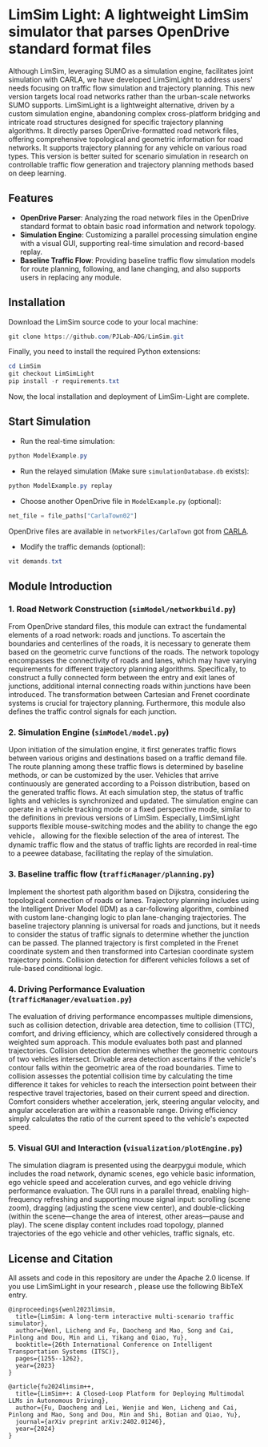 # LimSim Light: A lightweight LimSim simulator that parses OpenDrive standard format files

Although LimSim, leveraging SUMO as a simulation engine, facilitates joint simulation with CARLA, we have developed LimSimLight to address users' needs focusing on traffic flow simulation and trajectory planning. This new version targets local road networks rather than the urban-scale networks SUMO supports. LimSimLight is a lightweight alternative, driven by a custom simulation engine, abandoning complex cross-platform bridging and intricate road structures designed for specific trajectory planning algorithms. It directly parses OpenDrive-formatted road network files, offering comprehensive topological and geometric information for road networks. It supports trajectory planning for any vehicle on various road types. This version is better suited for scenario simulation in research on controllable traffic flow generation and trajectory planning methods based on deep learning.


## Features

- **OpenDrive Parser**: Analyzing the road network files in the OpenDrive standard format to obtain basic road information and network topology.
- **Simulation Engine**: Customizing a parallel processing simulation engine with a visual GUI, supporting real-time simulation and record-based replay.
- **Baseline Traffic Flow**: Providing baseline traffic flow simulation models for route planning, following, and lane changing, and also supports users in replacing any module.


## Installation

Download the LimSim source code to your local machine:

```powershell
git clone https://github.com/PJLab-ADG/LimSim.git
```

Finally, you need to install the required Python extensions:

```powershell
cd LimSim
git checkout LimSimLight
pip install -r requirements.txt
```

Now, the local installation and deployment of LimSim-Light are complete.


## Start Simulation

- Run the real-time simulation:
```powershell
python ModelExample.py
```

- Run the relayed simulation (Make sure ``simulationDatabase.db`` exists):

```powershell
python ModelExample.py replay
```

- Choose another OpenDrive file in ``ModelExample.py`` (optional): 

```python
net_file = file_paths["CarlaTown02"]
```
OpenDrive files are available in ``networkFiles/CarlaTown`` got from [CARLA](https://github.com/carla-simulator/carla).

- Modify the traffic demands (optional):
```powershell
vit demands.txt
```

## Module Introduction

### 1. Road Network Construction  (``simModel/networkbuild.py``)

From OpenDrive standard files, this module can extract the fundamental elements of a road network: roads and junctions. To ascertain the boundaries and centerlines of the roads, it is necessary to generate them based on the geometric curve functions of the roads. The network topology encompasses the connectivity of roads and lanes, which may have varying requirements for different trajectory planning algorithms. Specifically, to construct a fully connected form between the entry and exit lanes of junctions, additional internal connecting roads within junctions have been introduced. The transformation between Cartesian and Frenet coordinate systems is crucial for trajectory planning. Furthermore, this module also defines the traffic control signals for each junction.

### 2. Simulation Engine (``simModel/model.py``)

Upon initiation of the simulation engine, it first generates traffic flows between various origins and destinations based on a traffic demand file. The route planning among these traffic flows is determined by baseline methods, or can be customized by the user. Vehicles that arrive continuously are generated according to a Poisson distribution, based on the generated traffic flows. At each simulation step, the status of traffic lights and vehicles is synchronized and updated. The simulation engine can operate in a vehicle tracking mode or a fixed perspective mode, similar to the definitions in previous versions of LimSim. Especially, LimSimLight supports flexible mouse-switching modes and the ability to change the ego vehicle， allowing for the flexible selection of the area of interest. The dynamic traffic flow and the status of traffic lights are recorded in real-time to a peewee database, facilitating the replay of the simulation.

### 3. Baseline traffic flow (``trafficManager/planning.py``)

Implement the shortest path algorithm based on Dijkstra, considering the topological connection of roads or lanes. Trajectory planning includes using the Intelligent Driver Model (IDM) as a car-following algorithm, combined with custom lane-changing logic to plan lane-changing trajectories. The baseline trajectory planning is universal for roads and junctions, but it needs to consider the status of traffic signals to determine whether the junction can be passed. The planned trajectory is first completed in the Frenet coordinate system and then transformed into Cartesian coordinate system trajectory points. Collision detection for different vehicles follows a set of rule-based conditional logic.

### 4. Driving Performance Evaluation (``trafficManager/evaluation.py``)

The evaluation of driving performance encompasses multiple dimensions, such as collision detection, drivable area detection, time to collision (TTC), comfort, and driving efficiency, which are collectively considered through a weighted sum approach. This module evaluates both past and planned trajectories. Collision detection determines whether the geometric contours of two vehicles intersect. Drivable area detection ascertains if the vehicle's contour falls within the geometric area of the road boundaries. Time to collision assesses the potential collision time by calculating the time difference it takes for vehicles to reach the intersection point between their respective travel trajectories, based on their current speed and direction. Comfort considers whether acceleration, jerk, steering angular velocity, and angular acceleration are within a reasonable range. Driving efficiency simply calculates the ratio of the current speed to the vehicle's expected speed.

### 5. Visual GUI and Interaction (``visualization/plotEngine.py``)

The simulation diagram is presented using the dearpygui module, which includes the road network, dynamic scenes, ego vehicle basic information, ego vehicle speed and acceleration curves, and ego vehicle driving performance evaluation. The GUI runs in a parallel thread, enabling high-frequency refreshing and supporting mouse signal input: scrolling (scene zoom), dragging (adjusting the scene view center), and double-clicking (within the scene—change the area of interest, other areas—pause and play). The scene display content includes road topology, planned trajectories of the ego vehicle and other vehicles, traffic signals, etc.


## License and Citation

All assets and code in this repository are under the Apache 2.0 license. If you use LimSimLight in your research , please use the following BibTeX entry.

```
@inproceedings{wenl2023limsim,
  title={LimSim: A long-term interactive multi-scenario traffic simulator},
  author={Wenl, Licheng and Fu, Daocheng and Mao, Song and Cai, Pinlong and Dou, Min and Li, Yikang and Qiao, Yu},
  booktitle={26th International Conference on Intelligent Transportation Systems (ITSC)},
  pages={1255--1262},
  year={2023}
}
 
@article{fu2024limsim++,
  title={LimSim++: A Closed-Loop Platform for Deploying Multimodal LLMs in Autonomous Driving},
  author={Fu, Daocheng and Lei, Wenjie and Wen, Licheng and Cai, Pinlong and Mao, Song and Dou, Min and Shi, Botian and Qiao, Yu},
  journal={arXiv preprint arXiv:2402.01246},
  year={2024}
}
```
